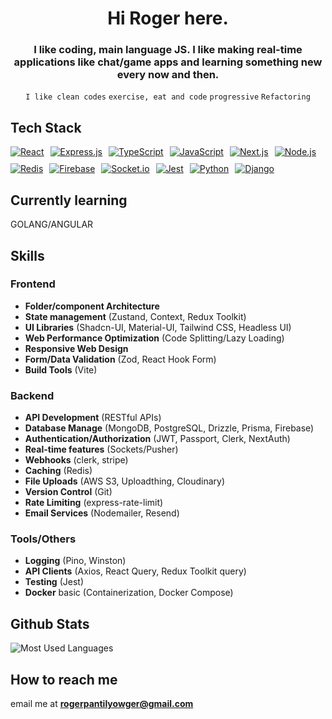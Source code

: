 <h1 align="center">Hi Roger here.</h1>
<h3 align="center">I like coding, main language JS. I like making real-time applications like chat/game apps and learning something new every now and then.</h3>
<div align="center">
<code>I like clean codes</code> <code>exercise, eat and code</code> <code>progressive</code> <code>Refactoring</code>
</div>

## Tech Stack
<div class="flex" style="display: flex; flex-wrap: wrap; gap: 10px;">
  <a href="https://reactjs.org/" target="_blank">
    <img
         src="https://img.shields.io/badge/React-20232A?style=for-the-badge&logo=react&logoColor=61DAFB"
         alt="React"
    />
  </a>
  <a href="https://expressjs.com/" target="_blank">
    <img
         src="https://img.shields.io/badge/Express.js-000000?style=for-the-badge&logo=express&logoColor=white"
         alt="Express.js"
    />
  </a>
  <a href="https://www.typescriptlang.org/" target="_blank">
    <img
         src="https://img.shields.io/badge/TypeScript-007ACC?style=for-the-badge&logo=typescript&logoColor=white"
         alt="TypeScript"
    />
  </a>
  <a href="https://developer.mozilla.org/en-US/docs/Web/JavaScript" target="_blank">
    <img
         src="https://img.shields.io/badge/JavaScript-F7DF1E?style=for-the-badge&logo=javascript&logoColor=black"
         alt="JavaScript"
    />
  </a>
  <a href="https://nextjs.org/" target="_blank">
    <img
         src="https://img.shields.io/badge/Next.js-000000?style=for-the-badge&logo=next-dot-js&logoColor=white"
         alt="Next.js"
    />
  </a>
  <a href="https://nodejs.org/" target="_blank">
    <img
         src="https://img.shields.io/badge/Node.js-43853D?style=for-the-badge&logo=node-dot-js&logoColor=white"
         alt="Node.js"
    />
  </a>
  <a href="https://redis.io/" target="_blank">
    <img
         src="https://img.shields.io/badge/Redis-%23DD0031.svg?&style=for-the-badge&logo=redis&logoColor=white"
         alt="Redis"
    />
  </a>
  <a href="https://firebase.google.com/" target="_blank">
    <img
         src="https://img.shields.io/badge/Firebase-a08021?style=for-the-badge&logo=firebase&logoColor=ffcd34"
         alt="Firebase"
    />
  </a>
  <a href="https://socket.io/" target="_blank">
    <img
         src="https://img.shields.io/badge/Socket.io-black?style=for-the-badge&logo=socket.io&badgeColor=010101"
         alt="Socket.io"
    />
  </a>
  <a href="https://jestjs.io/" target="_blank">
    <img
         src="https://img.shields.io/badge/Jest-323330?style=for-the-badge&logo=jest&logoColor=white"
         alt="Jest"
    />
  </a>
  <a href="https://jestjs.io/" target="_blank">
    <img
         src="https://img.shields.io/badge/Python-3776AB?style=for-the-badge&logo=python&logoColor=white"
         alt="Python"
    />
  </a>
  <a href="https://jestjs.io/" target="_blank">
    <img
         src="https://img.shields.io/badge/Django-092E20?style=for-the-badge&logo=django&logoColor=white"
         alt="Django"
    />
  </a>
</div>

## Currently learning
  GOLANG/ANGULAR

## Skills

### Frontend
- **Folder/component Architecture**
- **State management** (Zustand, Context, Redux Toolkit)
- **UI Libraries** (Shadcn-UI, Material-UI, Tailwind CSS, Headless UI) 
- **Web Performance Optimization** (Code Splitting/Lazy Loading)
- **Responsive Web Design**
- **Form/Data Validation** (Zod, React Hook Form)
- **Build Tools** (Vite)
  
### Backend
- **API Development** (RESTful APIs)
- **Database Manage** (MongoDB, PostgreSQL, Drizzle, Prisma, Firebase)
- **Authentication/Authorization** (JWT, Passport, Clerk, NextAuth)
- **Real-time features** (Sockets/Pusher)
- **Webhooks** (clerk, stripe)
- **Caching** (Redis)
- **File Uploads** (AWS S3, Uploadthing, Cloudinary)
- **Version Control** (Git)
- **Rate Limiting** (express-rate-limit)
- **Email Services** (Nodemailer, Resend)

### Tools/Others
- **Logging** (Pino, Winston)
- **API Clients** (Axios, React Query, Redux Toolkit query)
- **Testing** (Jest)
- **Docker** basic (Containerization, Docker Compose)

## Github Stats
  <img
     align="center"
     src="https://github-readme-stats.vercel.app/api/top-langs/?username=Yowger&theme=default&hide=css,html,vim%20script&langs_count=20"
     alt="Most Used Languages"
  />


## How to reach me

email me at **rogerpantilyowger@gmail.com**

